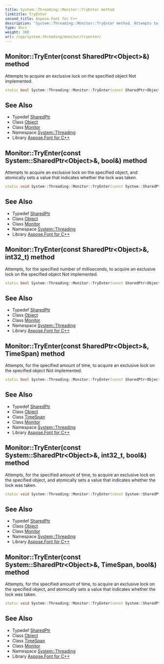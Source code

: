 ```yaml
---
title: System::Threading::Monitor::TryEnter method
linktitle: TryEnter
second_title: Aspose.Font for C++
description: 'System::Threading::Monitor::TryEnter method. Attempts to acquire an exclusive lock on the specified object Not implemented in C++.'
type: docs
weight: 300
url: /cpp/system.threading/monitor/tryenter/
---
```

## Monitor::TryEnter(const SharedPtr\<Object\>\&) method


Attempts to acquire an exclusive lock on the specified object Not implemented.

```cpp
static bool System::Threading::Monitor::TryEnter(const SharedPtr<Object> &obj)
```


## See Also

* Typedef [SharedPtr](../../../system/sharedptr/)
* Class [Object](../../../system/object/)
* Class [Monitor](../)
* Namespace [System::Threading](../../)
* Library [Aspose.Font for C++](../../../)
## Monitor::TryEnter(const System::SharedPtr\<Object\>\&, bool\&) method


Attempts to acquire an exclusive lock on the specified object, and atomically sets a value that indicates whether the lock was taken.

```cpp
static void System::Threading::Monitor::TryEnter(const System::SharedPtr<Object> &obj, bool &lockTaken)
```

## See Also

* Typedef [SharedPtr](../../../system/sharedptr/)
* Class [Object](../../../system/object/)
* Class [Monitor](../)
* Namespace [System::Threading](../../)
* Library [Aspose.Font for C++](../../../)
## Monitor::TryEnter(const SharedPtr\<Object\>\&, int32_t) method


Attempts, for the specified number of milliseconds, to acquire an exclusive lock on the specified object Not implemented.

```cpp
static bool System::Threading::Monitor::TryEnter(const SharedPtr<Object> &obj, int32_t millisecondsTimeout)
```


## See Also

* Typedef [SharedPtr](../../../system/sharedptr/)
* Class [Object](../../../system/object/)
* Class [Monitor](../)
* Namespace [System::Threading](../../)
* Library [Aspose.Font for C++](../../../)
## Monitor::TryEnter(const SharedPtr\<Object\>\&, TimeSpan) method


Attempts, for the specified amount of time, to acquire an exclusive lock on the specified object Not implemented.

```cpp
static bool System::Threading::Monitor::TryEnter(const SharedPtr<Object> &obj, TimeSpan timeout)
```


## See Also

* Typedef [SharedPtr](../../../system/sharedptr/)
* Class [Object](../../../system/object/)
* Class [TimeSpan](../../../system/timespan/)
* Class [Monitor](../)
* Namespace [System::Threading](../../)
* Library [Aspose.Font for C++](../../../)
## Monitor::TryEnter(const System::SharedPtr\<Object\>\&, int32_t, bool\&) method


Attempts, for the specified amount of time, to acquire an exclusive lock on the specified object, and atomically sets a value that indicates whether the lock was taken.

```cpp
static void System::Threading::Monitor::TryEnter(const System::SharedPtr<Object> &obj, int32_t millisecondsTimeout, bool &lockTaken)
```

## See Also

* Typedef [SharedPtr](../../../system/sharedptr/)
* Class [Object](../../../system/object/)
* Class [Monitor](../)
* Namespace [System::Threading](../../)
* Library [Aspose.Font for C++](../../../)
## Monitor::TryEnter(const System::SharedPtr\<Object\>\&, TimeSpan, bool\&) method


Attempts, for the specified amount of time, to acquire an exclusive lock on the specified object, and atomically sets a value that indicates whether the lock was taken.

```cpp
static void System::Threading::Monitor::TryEnter(const System::SharedPtr<Object> &obj, TimeSpan timeout, bool &lockTaken)
```

## See Also

* Typedef [SharedPtr](../../../system/sharedptr/)
* Class [Object](../../../system/object/)
* Class [TimeSpan](../../../system/timespan/)
* Class [Monitor](../)
* Namespace [System::Threading](../../)
* Library [Aspose.Font for C++](../../../)
